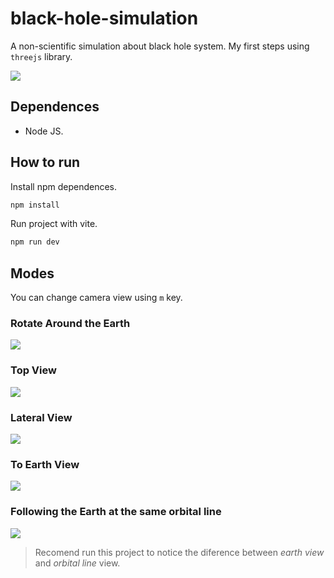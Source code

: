 # black-hole-simulation

A non-scientific simulation about black hole system. My first steps using `threejs` library.

![](https://user-images.githubusercontent.com/80235345/222919164-a79d5ffe-a816-4566-b618-2c091d3d4ca5.png)

## Dependences

- Node JS.

## How to run

Install npm dependences.

```bash
npm install
```

Run project with vite.

```bash
npm run dev
```

## Modes

You can change camera view using `m` key.

### Rotate Around the Earth

![](https://user-images.githubusercontent.com/80235345/222919164-a79d5ffe-a816-4566-b618-2c091d3d4ca5.png)

### Top View

![](https://user-images.githubusercontent.com/80235345/222919242-988451e8-61e9-4776-ac00-eeb30df246b4.png)

### Lateral View

![](https://user-images.githubusercontent.com/80235345/222919291-3ba80a28-b37e-4321-924e-0c74321050b2.png)

### To Earth View

![](https://user-images.githubusercontent.com/80235345/222919325-7166371d-9878-40ba-bf02-f359aa5bd686.png)

### Following the Earth at the same orbital line

![](https://user-images.githubusercontent.com/80235345/222919358-bc1052cd-1008-46e1-aace-1694864e67db.png)

> Recomend run this project to notice the diference between *earth view* and *orbital line* view.
